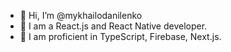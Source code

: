 - 👋 Hi, I’m @mykhailodanilenko
- 👀 I am a React.js and React Native developer.
- 🌱 I am proficient in TypeScript, Firebase, Next.js.

<!---
mykhailodanilenko/mykhailodanilenko is a ✨ special ✨ repository because its `README.md` (this file) appears on your GitHub profile.
You can click the Preview link to take a look at your changes.
--->

